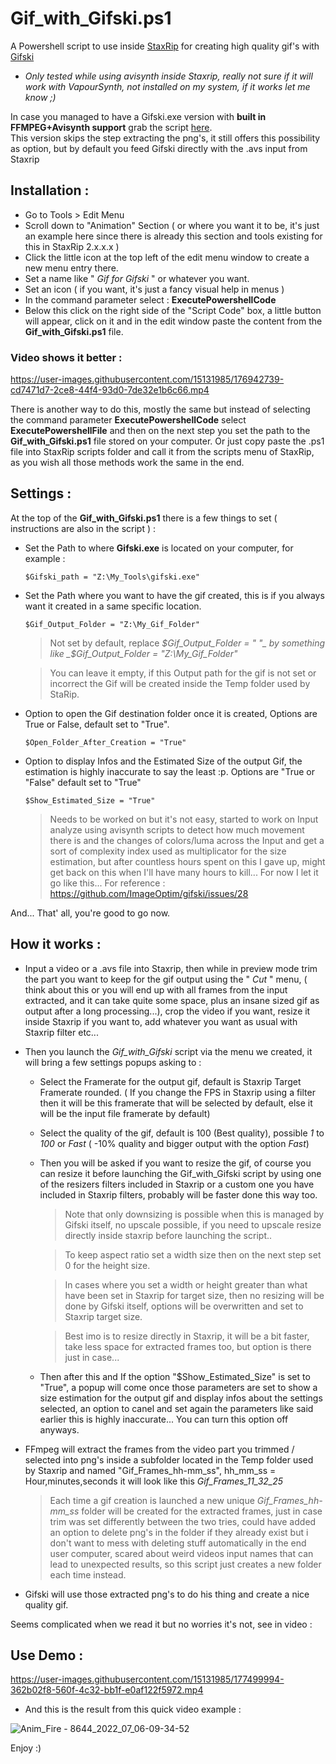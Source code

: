 # Gif_with_Gifski.ps1
A Powershell script to use inside [StaxRip](https://github.com/staxrip/staxrip) for creating high quality gif's with [Gifski](https://github.com/ImageOptim/gifski)

* _Only tested while using avisynth inside Staxrip, really not sure if it will work with VapourSynth, not installed on my system, if it works let me know ;)_

In case you managed to have a Gifski.exe version with **built in FFMPEG+Avisynth support** grab the script [here](https://github.com/jalba69/Staxrip_Stuff/tree/master/Gif_with_Gifski/Gifski_with_FFMPEG%2BAvisynth).  
This version skips the step extracting the png's, it still offers this possibility as option, but by default you feed Gifski directly with the .avs input from Staxrip

## **Installation :**

- Go to Tools > Edit Menu 
- Scroll down to "Animation" Section ( or where you want it to be, it's just an example here since there is already this section and tools existing for this in StaxRip 2.x.x.x )
- Click the little icon at the top left of the edit menu window to create a new menu entry there.
- Set a name like " _Gif for Gifski_ " or whatever you want.
- Set an icon ( if you want, it's just a fancy visual help in menus )
- In the command parameter select : **ExecutePowershellCode**
- Below this click on the right side of the "Script Code" box, a little button will appear, click on it and in the edit window paste the content from the **Gif_with_Gifski.ps1** file.


### Video shows it better :   
https://user-images.githubusercontent.com/15131985/176942739-cd7471d7-2ce8-44f4-93d0-7de32e1b6c66.mp4




There is another way to do this, mostly the same but instead of selecting the command parameter **ExecutePowershellCode** select **ExecutePowershellFile** and then on the next step you set the path to the **Gif_with_Gifski.ps1** file stored on your computer. 
Or just copy paste the .ps1 file into StaxRip scripts folder and call it from the scripts menu of StaxRip, as you wish all those methods work the same in the end.

## Settings :
At the top of the **Gif_with_Gifski.ps1** there is a few things to set ( instructions are also in the script ) : 
- Set the Path to where **Gifski.exe** is located on your computer, for example : 

   ```$Gifski_path = "Z:\My_Tools\gifski.exe"```  
- Set the Path where you want to have the gif created, this is if you always want it created in a same specific location.

   ```$Gif_Output_Folder = "Z:\My_Gif_Folder"```
  > Not set by default, replace _$Gif_Output_Folder = " "_ by something like _$Gif_Output_Folder = "Z:\My_Gif_Folder"_
  
  > You can leave it empty, if this Output path for the gif is not set or incorrect the Gif will be created inside the Temp folder used by StaRip.
- Option to open the Gif destination folder once it is created, Options are True or False, default set to "True".

   ```$Open_Folder_After_Creation = "True"```

- Option to display Infos and the Estimated Size of the output Gif, the estimation is highly inaccurate to say the least :p. 
  Options are "True or "False" default set to "True"
   
   ```$Show_Estimated_Size = "True"```
   > Needs to be worked on but it's not easy, started to work on Input analyze using avisynth scripts to detect how much movement there is
   > and the changes of colors/luma across the Input and get a sort of complexity index used as multiplicator for the size estimation,
   but after countless hours spent on this I gave up, might get back on this when I'll have many hours to kill... For now I let it go like this...
   For reference : https://github.com/ImageOptim/gifski/issues/28
   
And... That' all, you're good to go now.   




## How it works :
- Input a video or a .avs file into Staxrip, then while in preview mode trim the part you want to keep for the gif output using the " _Cut_ " menu, ( think about this or you will end up with all frames from the input extracted, and it can take quite some space, plus an insane sized gif as output after a long processing...), crop the video if you want, resize it inside Staxrip if you want to, add whatever you want as usual with Staxrip filter etc...

- Then you launch the _Gif_with_Gifski_ script via the menu we created, it will bring a few settings popups asking to :
  - Select the Framerate for the output gif, default is Staxrip Target Framerate rounded. ( If you change the FPS in Staxrip using a filter then it will be this framerate that will be selected by default, else it will be the input file framerate by default) 
  - Select the quality of the gif, default is 100 (Best quality), possible _1_ to _100_ or _Fast_ ( -10% quality and bigger output with the option _Fast_)
  - Then you will be asked if you want to resize the gif, of course you can resize it before launching the Gif_with_Gifski script by using one of the resizers filters included in Staxrip or a custom one you have included in Staxrip filters, probably will be faster done this way too.
    > Note that only downsizing is possible when this is managed by Gifski itself, no upscale possible, if you need to upscale resize directly inside staxrip before launching the script..
	
    > To keep aspect ratio set a width size then on the next step set 0 for the height size.
  
    > In cases where you set a width or height greater than what have been set in Staxrip for target size, then no resizing will be done by Gifski itself, options will be overwritten and set to Staxrip target size.
  
    > Best imo is to resize directly in Staxrip, it will be a bit faster, take less space for extracted frames too, but option is there just in case...
  
  - Then after this and If the option "$Show_Estimated_Size" is set to "True", a popup will come once those parameters are set to show a size estimation for the output gif and display infos about the settings selected, an option to canel and set again the parameters like said earlier this is highly inaccurate... You can turn this option off anyways.

- FFmpeg will extract the frames from the video part you trimmed / selected into png's inside a subfolder located in the Temp folder used by Staxrip and named "Gif_Frames_hh-mm_ss", hh_mm_ss = Hour,minutes,seconds it will look like this _Gif_Frames_11_32_25_

  > Each time a gif creation is launched a new unique _Gif_Frames_hh-mm_ss_ folder will be created for the extracted frames, just in case trim was set differently between the two tries, could have added an option to delete png's in the folder if they already exist but i don't want to mess with deleting stuff automatically in the end user computer, scared about weird videos input names that can lead to unexpected results, so this script just creates a new folder each time instead.
- Gifski will use those extracted png's to do his thing and create a nice quality gif.

Seems complicated when we read it but no worries it's not, see in video  :

## Use Demo :
https://user-images.githubusercontent.com/15131985/177499994-362b02f8-560f-4c32-bb1f-e0af122f5972.mp4

- And this is the result from this quick video example : 

![Anim_Fire - 8644_2022_07_06-09-34-52](https://user-images.githubusercontent.com/15131985/177496159-220ffb6a-7ee3-4b93-ab67-25dc2dd48c61.gif)

Enjoy :)

